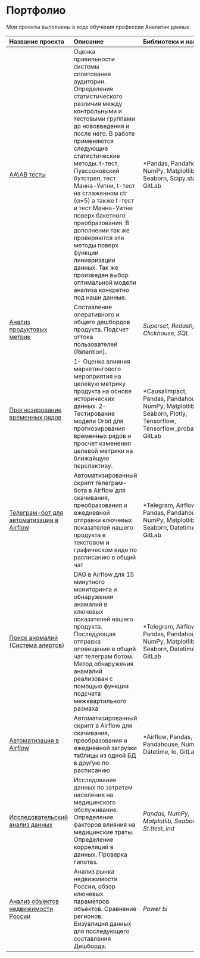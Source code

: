 # Портфолио
Мои проекты выполнены в ходе обучения профессии Аналитик данных.<br> 

| Название проекта | Описание | Библиотеки и навыки | 
| :---------------------- | :-------------------------------- | :---------------------- |
| [AA\AB тесты](https://github.com/Alexandr-Korolkov/PortfolioProjects/tree/main/AA-Test%2C%20AB-Test) | Оценка правильности системы сплитования аудитории. Определение статистического различия между контрольными и тестовыми группами до нововведения и после него. В работе применяются следующие статистические методы: t-тест, Пуассоновский бутстреп, тест Манна-Уитни, t-тест на сглаженном ctr (α=5) а также t-тест и тест Манна-Уитни поверх бакетного преобразования. В дополнении так же проверяются эти методы поверх функции линиаризации данных. Так же произведен выбор оптимальной модели анализа конкретно под наши данные. | *Pandas, Pandahouse, NumPy, Matplotlib, Seaborn, Scipy.stats, GitLab |
| [Анализ продуктовых метрик](https://github.com/Alexandr-Korolkov/PortfolioProjects/tree/main/%D0%90%D0%BD%D0%B0%D0%BB%D0%B8%D0%B7%20%D0%BF%D1%80%D0%BE%D0%B4%D1%83%D0%BA%D1%82%D0%BE%D0%B2%D1%8B%D1%85%20%D0%BC%D0%B5%D1%82%D1%80%D0%B8%D0%BA) | Составление оперативного и общего дешбордов продукта. Подсчет оттока пользователей (Retention). | *Superset, Redash, Clickhouse, SQL* |
| [Прогнозирование временных рядов](https://github.com/Alexandr-Korolkov/PortfolioProjects/tree/main/%D0%9F%D1%80%D0%BE%D0%B3%D0%BD%D0%BE%D0%B7%D0%B8%D1%80%D0%BE%D0%B2%D0%B0%D0%BD%D0%B8%D0%B5%20%D0%B2%D1%80%D0%B5%D0%BC%D0%B5%D0%BD%D0%BD%D1%8B%D1%85%20%D1%80%D1%8F%D0%B4%D0%BE%D0%B2) |1- Оценка влияния маркетингового мероприятия на целевую метрику продукта на основе исторических данных. 2- Тестирование модели Orbit для прогнозирования временных рядов и просчет изменения целевой метрики на ближайщую перспективу.| *Causalimpact, Pandas, Pandahouse, NumPy, Matplotlib, Seaborn, Plotly, Tensorflow, Tensorflow_probability, GitLab |
| [Телеграм-бот для автоматизации в Airflow](https://github.com/Alexandr-Korolkov/PortfolioProjects/tree/main/%D0%A2%D0%B5%D0%BB%D0%B5%D0%B3%D1%80%D0%B0%D0%BC-%D0%B1%D0%BE%D1%82%20%D0%B4%D0%BB%D1%8F%20%D0%B0%D0%B2%D1%82%D0%BE%D0%BC%D0%B0%D1%82%D0%B8%D0%B7%D0%B0%D1%86%D0%B8%D0%B8%20%D0%B2%20Airflow) |Автоматизированный скрипт телеграм-бота в Airflow для скачивания, преобразования и ежедневной отправки ключевых показателей нашего продукта в текстовом и графическом виде по расписанию в общий чат| *Telegram, Airflow, Pandas, Pandahouse, NumPy, Matplotlib, Seaborn, Datetime, Io, GitLab|
| [Поиск аномалий (Система алертов)](https://github.com/Alexandr-Korolkov/PortfolioProjects/tree/main/%D0%9F%D0%BE%D0%B8%D1%81%D0%BA%20%D0%B0%D0%BD%D0%BE%D0%BC%D0%B0%D0%BB%D0%B8%D0%B9%20(%D0%A1%D0%B8%D1%81%D1%82%D0%B5%D0%BC%D0%B0%20%D0%B0%D0%BB%D0%B5%D1%80%D1%82%D0%BE%D0%B2)) |DAG в Airflow для 15 минутного мониторинга и обнаружении анамалий в ключевых показателей нашего продукта. Последующая отправка оповещение в общий чат телеграм ботом. Метод обнаружения анамалий реализован с помощью функции подсчета межквартильного размаха| *Telegram, Airflow, Pandas, Pandahouse, NumPy, Matplotlib, Seaborn, Datetime, Io, GitLab|
| [Автоматизация в Airflow](https://github.com/Alexandr-Korolkov/PortfolioProjects/tree/main/%D0%90%D0%B2%D1%82%D0%BE%D0%BC%D0%B0%D1%82%D0%B8%D0%B7%D0%B0%D1%86%D0%B8%D1%8F%20%D0%B2%20Airflow) |Автоматизированный скрипт в Airflow для скачивания, преобразования и ежедневной загрузки таблицы из одной БД в другую по расписанию| *Airflow, Pandas, Pandahouse, NumPy, Datetime, Io, GitLab|
| [Исследовательский анализ данных](https://github.com/Alexandr-Korolkov/PortfolioProjects/tree/main/Medical%20Cost%20EDA) | Исследование данных по затратам населения на медицинского обслуживание. Определение факторов влияния на медицинские траты. Определение корреляций в данных. Проверка гипотез.  | *Pandas, NumPy, Matplotlib, Seaborn, St.ttest_ind* |
| [Анализ объектов недвижимости России](https://github.com/Alexandr-Korolkov/PortfolioProjects/tree/main/Real%20estate) | Анализ рынка недвижимости России, обзор ключевых параметров объектов. Сравнение регионов. Визуалиция данных для последующего составления Дешборда. | *Power bi* |
